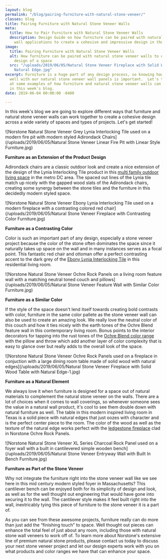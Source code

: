 ```yaml
---
layout: blog
permalink: "/blog/pairing-furniture-with-natural-stone-veneer/"
classes: blog
title: Pairing Furniture with Natural Stone Veneer Walls
meta:
  title: How to Pair Furniture with Natural Stone Veneer Walls
  description: Design Guide on how furniture can be paired with natural stone veneer
    wall applications to create a cohesive and impressive design in the space.
image:
  title: Pairing Furniture with Natural Stone Veneer Walls
  alt: How furniture can be paired with natural stone veneer walls to enhance the
    design of a space
  src: "/uploads/2019/06/05/Natural Stone Veneer Fireplace with Solid Wood Table with
    Natural Edge.jpg"
excerpt: Furniture is a huge part of any design process, so knowing how to pair it
  well with our natural stone veneer wall panels is important.  Let's take a look
  at some examples of how furniture and natural stone veneer walls can work together
  in this week's blog.
date: 2019-06-04 00:00:00 -0400

---
```

In this week's blog we are going to explore different ways that furniture and natural stone veneer walls can work together to create a cohesive design across a wide variety of spaces and types of projects. Let's get started!

![Norstone Natural Stone Veneer Grey Lynia Interlocking Tile used on a modern fire pit with modern styled Adirondack Chairs](/uploads/2019/06/05/Natural Stone Veneer Linear Fire Pit with Linear Style Furniture.jpg)

**Furniture as an Extension of the Product Design**

Adirondack chairs are a classic outdoor look and create a nice extension of the design of the Lynia Interlocking Tile product in this [multi family outdoor living space](https://www.norstoneusa.com/blog/basalt-tile-for-a-multi-family-outdoor-living-space-in-washington-d-c/) in the metro DC area. The spaced out lines of the Lynia tile match up nicely with the gapped wood slats of the Adirondack chairs, creating some synergy between the stone tiles and the furniture in this decidedly modern styled space.

![Norstone Natural Stone Veneer Ebony Lynia Interlocking Tile used on a modern fireplace with a contrasting colored red chair](/uploads/2019/06/05/Natural Stone Veneer Fireplace with Contrasting Color Furniture.jpg)

**Furniture as a Contrasting Color**

Color is such an important part of any design, especially a stone veneer project because the color of the stone often dominates the space since it naturally takes up space on the wall and in many instances serves as a focal point. This fantastic red chair and ottoman offer a perfect contrasting accent to the dark grey of the [Ebony Lynia Interlocking Tile](https://www.norstoneusa.com/products/lynia-mosaic-tiles/ebony/) in this residential living room.

![Norstone Natural Stone Veneer Ochre Rock Panels on a living room feature wall with a matching neutral toned couch and pillows](/uploads/2019/06/05/Natural Stone Veneer Feature Wall with Similar Color Furniture.jpg)

**Furniture as a Similar Color**

If the style of the space doesn't lend itself towards creating bold contrasts with color, furniture in the same color pallete as the stone veneer wall can also be used to create an amazing look. We really love the neutral color of this couch and how it ties nicely with the earth tones of the Ochre Blend feature wall in this contemporary living room. Bonus points to the interior decorators for tapping into the rust tones of the [Ochre Blend color range](https://www.norstoneusa.com/blog/norstone-color-series-designing-ochre-blend/) with the pillow and throw which add another layer of color complexity that is easy to glance over but really adds to the overall look of the space.

![Norstone Natural Stone Veneer Ochre Rock Panels used on a fireplace in conjuction with a large dining room table made of solid wood with natural edges](/uploads/2019/06/05/Natural Stone Veneer Fireplace with Solid Wood Table with Natural Edge-1.jpg)

**Furniture as a Natural Element**

We always love it when furniture is designed for a space out of natural materials to complement the natural stone veneer on the walls. There are a lot of choices when it comes to wall coverings, so whenever someone sees the value in a natural wall product, it's cool to see them double down with natural furniture as well. The table in this modern inspired living room in Texas is a solid piece with natural edges that just oozes with character and is the perfect center piece to the room. The color of the wood as well as the texture of the natural edge works perfect with the [ledgestone fireplace](https://www.norstoneusa.com/gallery/application/fireplace/) clad in Norstone Ochre Rock Panels.

![Norstone Natural Stone Veneer XL Series Charcoal Rock Panel used on a foyer wall with a built in cantilevered simple wooden bench](/uploads/2019/06/05/Natural Stone Veneer Entryway Wall with Built In Bench Furniture.jpg)

**Furniture as Part of the Stone Veneer**

Why not integrate the furniture right into the stone veneer wall like we see here in this mid century modern styled foyer in Massachusetts? This cantilever bench can be enjoyed both for its simplicity of design and look, as well as for the well thought out engineering that would have gone into securing it to the wall. The cantilever style makes it feel built right into the wall, inextricably tying this piece of furniture to the stone veneer it is a part of.

As you can see from these awesome projects, furniture really can do more than just add the “finishing touch” to space. Well thought out pieces can enhance the total feel of just about any room, including those with natural stone wall veneers to work off of. To learn more about Norstone's extensive line of premium natural stone products, please contact us today to discuss your next stone veneer project and let our design experts work with you on what products and color ranges we have that can enhance your space.